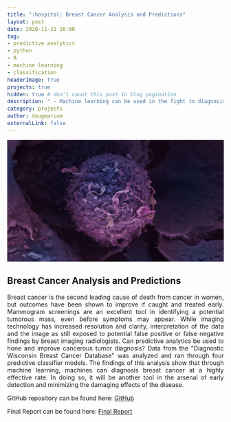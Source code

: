 ```yaml
---
title: ":hospital: Breast Cancer Analysis and Predictions"
layout: post
date: 2020-11-21 20:00
tag: 
- predictive analytics
- python
- R
- machine learning
- classification
headerImage: true
projects: true
hidden: true # don't count this post in blog pagination
description: " - Machine learning can be used in the fight to diagnosis cancerous breast masses, thus increasing the likelihood of successful treatment."
category: projects
author: dougmarcum
externalLink: false
---
```


![Screenshot](/assets/images/cancer.jpg)

## Breast Cancer Analysis and Predictions  
<p align="justify">Breast cancer is the second leading cause of death from cancer in women, but outcomes have been shown to improve if caught and treated early. Mammogram screenings are an excellent tool in identifying a potential tumorous mass, even before symptoms may appear. While imaging technology has increased resolution and clarity, interpretation of the data and the image as still exposed to potential false positive or false negative findings by breast imaging radiologists. Can predictive analytics be used to hone and improve cancerous tumor diagnosis? Data from the "Diagnostic Wisconsin Breast Cancer Database" was analyzed and ran through four predictive classifier models. The findings of this analysis show that through machine learning, machines can diagnosis breast cancer at a highly effective rate. In doing so, it will be another tool in the arsenal of early detection and minimizing the damaging effects of the disease.</p>  

<p>GitHub repository can be found here: <a href="https://github.com/MarcumDoug/Breast_Cancer_Analysis_and_Predictions">GitHub</a></p>
<p>Final Report can be found here: <a href="https://github.com/MarcumDoug/Breast_Cancer_Analysis_and_Predictions/tree/main/Report%20and%20Presentation">Final Report</a></p>
